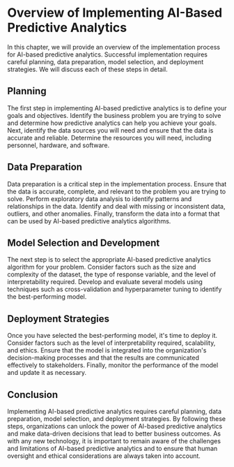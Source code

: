 Overview of Implementing AI-Based Predictive Analytics
=======================================================================================================

In this chapter, we will provide an overview of the implementation process for AI-based predictive analytics. Successful implementation requires careful planning, data preparation, model selection, and deployment strategies. We will discuss each of these steps in detail.

Planning
--------

The first step in implementing AI-based predictive analytics is to define your goals and objectives. Identify the business problem you are trying to solve and determine how predictive analytics can help you achieve your goals. Next, identify the data sources you will need and ensure that the data is accurate and reliable. Determine the resources you will need, including personnel, hardware, and software.

Data Preparation
----------------

Data preparation is a critical step in the implementation process. Ensure that the data is accurate, complete, and relevant to the problem you are trying to solve. Perform exploratory data analysis to identify patterns and relationships in the data. Identify and deal with missing or inconsistent data, outliers, and other anomalies. Finally, transform the data into a format that can be used by AI-based predictive analytics algorithms.

Model Selection and Development
-------------------------------

The next step is to select the appropriate AI-based predictive analytics algorithm for your problem. Consider factors such as the size and complexity of the dataset, the type of response variable, and the level of interpretability required. Develop and evaluate several models using techniques such as cross-validation and hyperparameter tuning to identify the best-performing model.

Deployment Strategies
---------------------

Once you have selected the best-performing model, it's time to deploy it. Consider factors such as the level of interpretability required, scalability, and ethics. Ensure that the model is integrated into the organization's decision-making processes and that the results are communicated effectively to stakeholders. Finally, monitor the performance of the model and update it as necessary.

Conclusion
----------

Implementing AI-based predictive analytics requires careful planning, data preparation, model selection, and deployment strategies. By following these steps, organizations can unlock the power of AI-based predictive analytics and make data-driven decisions that lead to better business outcomes. As with any new technology, it is important to remain aware of the challenges and limitations of AI-based predictive analytics and to ensure that human oversight and ethical considerations are always taken into account.
